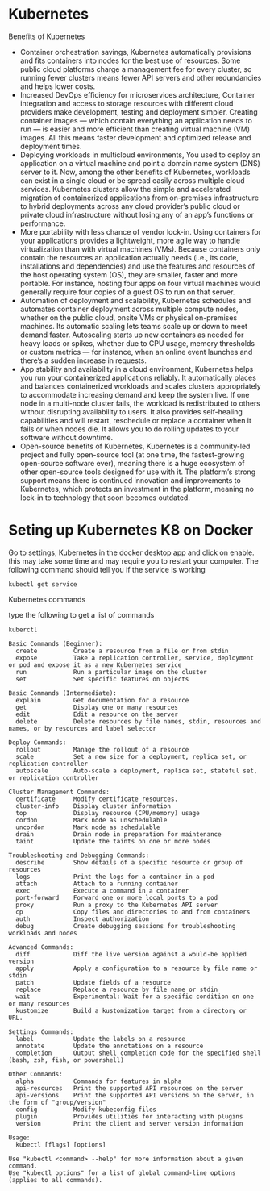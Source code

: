 # Kubernetes

Benefits of Kubernetes

- Container orchestration savings, Kubernetes automatically provisions and fits containers into nodes for the best use of resources. Some public cloud platforms charge a management fee for every cluster, so running fewer clusters means fewer API servers and other redundancies and helps lower costs.
- Increased DevOps efficiency for microservices architecture, Container integration and access to storage resources with different cloud providers make development, testing and deployment simpler. Creating container images — which contain everything an application needs to run — is easier and more efficient than creating virtual machine (VM) images. All this means faster development and optimized release and deployment times.
- Deploying workloads in multicloud environments, You used to deploy an application on a virtual machine and point a domain name system (DNS) server to it. Now, among the other benefits of Kubernetes, workloads can exist in a single cloud or be spread easily across multiple cloud services. Kubernetes clusters allow the simple and accelerated migration of containerized applications from on-premises infrastructure to hybrid deployments across any cloud provider’s public cloud or private cloud infrastructure without losing any of an app’s functions or performance.
- More portability with less chance of vendor lock-in. Using containers for your applications provides a lightweight, more agile way to handle virtualization than with virtual machines (VMs). Because containers only contain the resources an application actually needs (i.e., its code, installations and dependencies) and use the features and resources of the host operating system (OS), they are smaller, faster and more portable. For instance, hosting four apps on four virtual machines would generally require four copies of a guest OS to run on that server.
- Automation of deployment and scalability, Kubernetes schedules and automates container deployment across multiple compute nodes, whether on the public cloud, onsite VMs or physical on-premises machines. Its automatic scaling lets teams scale up or down to meet demand faster. Autoscaling starts up new containers as needed for heavy loads or spikes, whether due to CPU usage, memory thresholds or custom metrics — for instance, when an online event launches and there’s a sudden increase in requests.
- App stability and availability in a cloud environment, Kubernetes helps you run your containerized applications reliably. It automatically places and balances containerized workloads and scales clusters appropriately to accommodate increasing demand and keep the system live. If one node in a multi-node cluster fails, the workload is redistributed to others without disrupting availability to users. It also provides self-healing capabilities and will restart, reschedule or replace a container when it fails or when nodes die. It allows you to do rolling updates to your software without downtime. 
- Open-source benefits of Kubernetes, Kubernetes is a community-led project and fully open-source tool (at one time, the fastest-growing open-source software ever), meaning there is a huge ecosystem of other open-source tools designed for use with it. The platform’s strong support means there is continued innovation and improvements to Kubernetes, which protects an investment in the platform, meaning no lock-in to technology that soon becomes outdated.

# Seting up Kubernetes K8 on Docker

Go to settings, Kubernetes in the docker desktop app and click on enable. this may take some time and may require you to restart your computer. The following command should tell you if the service is working

```
kubectl get service
```

Kubernetes commands

type the following to get a list of commands
```
kuberctl
```

```
Basic Commands (Beginner):
  create          Create a resource from a file or from stdin
  expose          Take a replication controller, service, deployment or pod and expose it as a new Kubernetes service
  run             Run a particular image on the cluster
  set             Set specific features on objects

Basic Commands (Intermediate):
  explain         Get documentation for a resource
  get             Display one or many resources
  edit            Edit a resource on the server
  delete          Delete resources by file names, stdin, resources and names, or by resources and label selector

Deploy Commands:
  rollout         Manage the rollout of a resource
  scale           Set a new size for a deployment, replica set, or replication controller
  autoscale       Auto-scale a deployment, replica set, stateful set, or replication controller

Cluster Management Commands:
  certificate     Modify certificate resources.
  cluster-info    Display cluster information
  top             Display resource (CPU/memory) usage
  cordon          Mark node as unschedulable
  uncordon        Mark node as schedulable
  drain           Drain node in preparation for maintenance
  taint           Update the taints on one or more nodes

Troubleshooting and Debugging Commands:
  describe        Show details of a specific resource or group of resources
  logs            Print the logs for a container in a pod
  attach          Attach to a running container
  exec            Execute a command in a container
  port-forward    Forward one or more local ports to a pod
  proxy           Run a proxy to the Kubernetes API server
  cp              Copy files and directories to and from containers
  auth            Inspect authorization
  debug           Create debugging sessions for troubleshooting workloads and nodes

Advanced Commands:
  diff            Diff the live version against a would-be applied version
  apply           Apply a configuration to a resource by file name or stdin
  patch           Update fields of a resource
  replace         Replace a resource by file name or stdin
  wait            Experimental: Wait for a specific condition on one or many resources
  kustomize       Build a kustomization target from a directory or URL.

Settings Commands:
  label           Update the labels on a resource
  annotate        Update the annotations on a resource
  completion      Output shell completion code for the specified shell (bash, zsh, fish, or powershell)

Other Commands:
  alpha           Commands for features in alpha
  api-resources   Print the supported API resources on the server
  api-versions    Print the supported API versions on the server, in the form of "group/version"
  config          Modify kubeconfig files
  plugin          Provides utilities for interacting with plugins
  version         Print the client and server version information

Usage:
  kubectl [flags] [options]

Use "kubectl <command> --help" for more information about a given command.
Use "kubectl options" for a list of global command-line options (applies to all commands).
```